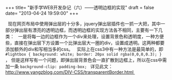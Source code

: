 +++
title= "新手学WEB开发杂记（六）——透明边框的实现"
draft = false
date= "2013-04-24 19:59:00"
+++

  现在网页布局中使用弹出层的十分多，jquery弹出层插件也一抓一大把，其中一部分弹出层有漂亮的透明边框，而透明边框的实现方法各不相同，主要有一下几类：
  一是将每一边的边框作为一个div来处理，设置背景色和透明度，一种方便些，直接在弹出层下方设置一个比弹出层大一圈的div，设置成透明。这两种都要添加额外的div和写相当多的css。
  实际上在css3中有一种方法是最简单的，即`#lightbox { background: white; border: 20px solid rgba(0,0,0,0.3); }` ， 但是这样写有一个问题，即弹出层背景色会一直扩散到边框上，所以在css中需加一条 `background-clip: padding-box; `
详见此文：http://www.yangzblog.com/DIV-CSS/transparentBorder.html 
 
 
